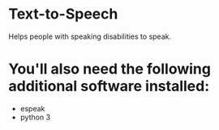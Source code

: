 # Text-to-Speech
Helps people with speaking disabilities to speak.
# You'll also need the following additional software installed:
* espeak
* python 3
